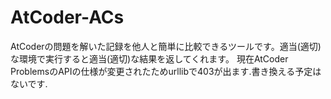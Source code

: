 # AtCoder-ACs
AtCoderの問題を解いた記録を他人と簡単に比較できるツールです。適当(適切)な環境で実行すると適当(適切)な結果を返してくれます。
現在AtCoder ProblemsのAPIの仕様が変更されたためurllibで403が出ます.書き換える予定はないです.
